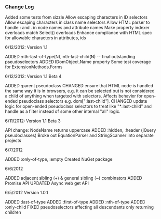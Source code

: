 ﻿### Change Log

Added some tests from sizzle
Allow escaping characters in ID selectors
Allow escaping characters in class name selectors
Allow HTML parser to handle : and . in node names and attribute names
Make property indexer overloads match Select() overloads
Enhance compliance with HTML spec for allowable characters in attributes, ids

6/12/2012: Version 1.1

ADDED :nth-last-of-type(N), nth-last-child(N) -- final outstanding pseudoselectors
ADDED IDomObject.Name property
Some test coverage for ExtensionMethods.Forms

6/12/2012: Version 1.1 Beta 4

ADDED :parent pseudoclass
CHANGED ensure that HTML node is handled the same way it is in browsers, e.g. it can be 
   selected but is not considered a child of anything when targeted with selectors. Affects behavior
   for open-ended pseudoclass selectors e.g. dom[":last-child"].
CHANGED update logic for open-ended pseudoclass selectors to treat like "*:last-child" and handle as a filter
   instead of some other internal "all" logic.

6/11/2012: Version 1.1 Beta 3

API change: NodeName returns uppercase
ADDED :hidden, :header (jQuery pseudoclasses)
Broke out EquationParser and StringScanner into separate projects

6/7/2012

ADDED :only-of-type, :empty
Created NuGet package


6/6/2012

ADDED adjacent sibling (+) & general sibling (~) combinators
ADDED Promise API
UPDATED Async web get API


6/5/2012 Version 1.0.1

ADDED :last-of-type
ADDED :first-of-type
ADDED :nth-of-type
ADDED :only-child
FIXED pseudoselectors affecting all descendants only returning children


